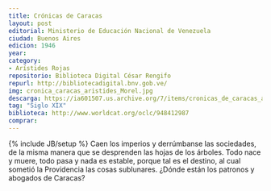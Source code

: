 ```yaml
---
title: Crónicas de Caracas
layout: post
editorial: Ministerio de Educación Nacional de Venezuela
ciudad: Buenos Aires
edicion: 1946
year:
category:
- Arístides Rojas
repositorio: Biblioteca Digital César Rengifo
repurl: http://bibliotecadigital.bnv.gob.ve/
img: cronica_caracas_aristides_Morel.jpg
descarga: https://ia601507.us.archive.org/7/items/cronicas_de_caracas_aristides_rojas/cronicas_de_caracas_aristides_rojas.pdf
tag: "Siglo XIX"
biblioteca: http://www.worldcat.org/oclc/948412987
comprar: 
---
```

{% include JB/setup %}
Caen los imperios y derrúmbanse las sociedades, de la misma manera que se desprenden las hojas de los árboles. Todo nace y muere, todo pasa y nada es estable, porque tal es el destino, al cual sometió la Providencia las cosas sublunares.
¿Dónde están los patronos y abogados de Caracas?
